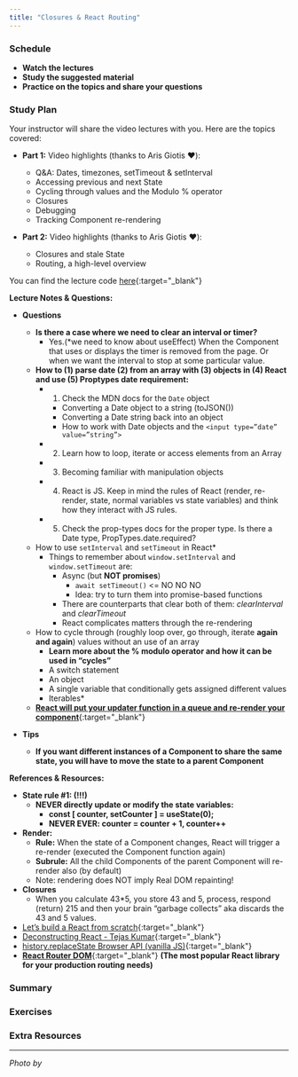 ```yaml
---
title: "Closures & React Routing"
---
```


### Schedule

  - **Watch the lectures**
  - **Study the suggested material**
  - **Practice on the topics and share your questions**

### Study Plan

  Your instructor will share the video lectures with you. Here are the topics covered:

  - **Part 1:** Video highlights (thanks to Aris Giotis ❤️):
    - Q&A: Dates, timezones, setTimeout & setInterval
    - Accessing previous and next State
    - Cycling through values and the Modulo % operator
    - Closures
    - Debugging
    - Tracking Component re-rendering

  - **Part 2:** Video highlights (thanks to Aris Giotis ❤️):
    - Closures and stale State
    - Routing, a high-level overview

  You can find the lecture code [here](https://github.com/in-tech-gration/WDX-180/tree/main/curriculum/week22/assets/day05/code){:target="_blank"}

  **Lecture Notes & Questions:**

  - **Questions**  
    - **Is there a case where we need to clear an interval or timer?**  
      - Yes.(*we need to know about useEffect) When the Component that uses or displays the timer is removed from the page. Or when we want the interval to stop at some particular value.  
    - **How to (1) parse date (2) from an array with (3) objects in (4) React and use (5) Proptypes date requirement:**  
      - 1) Check the MDN docs for the `Date` object  
        - Converting a Date object to a string (toJSON())  
        - Converting a Date string back into an object  
        - How to work with Date objects and the `<input type=”date” value=”string”>`  
      - 2) Learn how to loop, iterate or access elements from an Array  
      - 3) Becoming familiar with manipulation objects  
      - 4) React is JS. Keep in mind the rules of React (render, re-render, state, normal variables vs state variables) and think how they interact with JS rules.  
      - 5) Check the prop-types docs for the proper type. Is there a Date type, PropTypes.date.required?  
    - How to use `setInterval` and `setTimeout` in React*  
      - Things to remember about `window.setInterval` and `window.setTimeout` are:  
        - Async (but **NOT promises**)  
          - `await setTimeout()` <= NO NO NO  
          - Idea: try to turn them into promise-based functions  
        - There are counterparts that clear both of them: *clearInterval* and *clearTimeout*  
        - React complicates matters through the re-rendering  
    - How to cycle through (roughly loop over, go through, iterate **again and again**) values without an use of an array  
      - **Learn more about the % modulo operator and how it can be used in “cycles”**  
      - A switch statement  
      - An object  
      - A single variable that conditionally gets assigned different values  
      - Iterables*  
    - [**React will put your updater function in a queue and re-render your component**](https://react.dev/reference/react/useState#setstate-parameters){:target="_blank"}  

  - **Tips**  
    - **If you want different instances of a Component to share the same state, you will have to move the state to a parent Component**  

  **References & Resources:**

  - **State rule #1: (!!!)**  
    - **NEVER directly update or modify the state variables:**  
      - **const [ counter, setCounter ] = useState(0);**  
      - **NEVER EVER: counter = counter + 1, counter++**   
  - **Render:**  
    - **Rule:** When the state of a Component changes, React will trigger a re-render (executed the Component function again)  
    - **Subrule:** All the child Components of the parent Component will re-render also (by default)  
    - Note: rendering does NOT imply Real DOM repainting!  
  - **Closures**  
    - When you calculate 43*5, you store 43 and 5, process, respond (return) 215 and then your brain “garbage collects” aka discards the 43 and  5 values.  
  - [Let’s build a React from scratch](https://geekpaul.medium.com/lets-build-a-react-from-scratch-part-1-virtualdom-and-renderer-14f4f716de62){:target="_blank"}  
  - [Deconstructing React - Tejas Kumar](https://www.youtube.com/watch?v=eTcyOCd6v1c){:target="_blank"}  
  - [history.replaceState Browser API (vanilla JS)](https://developer.mozilla.org/en-US/docs/Web/API/History/replaceState){:target="_blank"}  
  - [**React Router DOM**](https://reactrouter.com/en/main){:target="_blank"} **(The most popular React library for your production routing needs)**  

### Summary

### Exercises

### Extra Resources

  ---

  _Photo by []()_
